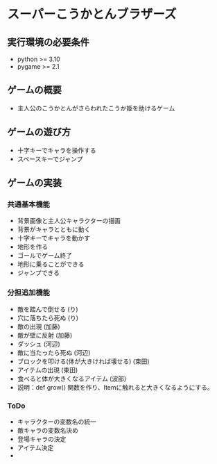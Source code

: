 # スーパーこうかとんブラザーズ

## 実行環境の必要条件
* python >= 3.10
* pygame >= 2.1

## ゲームの概要
* 主人公のこうかとんがさらわれたこうか姫を助けるゲーム
## ゲームの遊び方
* 十字キーでキャラを操作する
* スペースキーでジャンプ
## ゲームの実装
### 共通基本機能
* 背景画像と主人公キャラクターの描画
* 背景がキャラとともに動く
* 十字キーでキャラを動かす
* 地形を作る
* ゴールでゲーム終了
* 地形に乗ることができる
* ジャンプできる

### 分担追加機能 
* 敵を踏んで倒せる (り)
* 穴に落ちたら死ぬ (り)
* 敵の出現 (加藤)
* 敵が壁に反射 (加藤)
* ダッシュ (河辺)
* 敵に当たったら死ぬ (河辺)
* ブロックを叩ける(体が大きければ壊せる) (束田)
* アイテムの出現 (束田)
* 食べると体が大きくなるアイテム (波部)
* 説明：def grow() 関数を作り、Itemに触れると大きくなるようにする。


### ToDo
- キャラクターの変数名の統一
- 敵キャラの変数名決め
- 登場キャラの決定
- アイテム決定
- 

